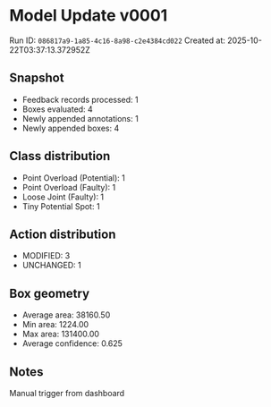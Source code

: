 # Model Update v0001

Run ID: `086817a9-1a85-4c16-8a98-c2e4384cd022`
Created at: 2025-10-22T03:37:13.372952Z

## Snapshot
* Feedback records processed: 1
* Boxes evaluated: 4
* Newly appended annotations: 1
* Newly appended boxes: 4

## Class distribution
* Point Overload (Potential): 1
* Point Overload (Faulty): 1
* Loose Joint (Faulty): 1
* Tiny Potential Spot: 1

## Action distribution
* MODIFIED: 3
* UNCHANGED: 1

## Box geometry
* Average area: 38160.50
* Min area: 1224.00
* Max area: 131400.00
* Average confidence: 0.625

## Notes
Manual trigger from dashboard